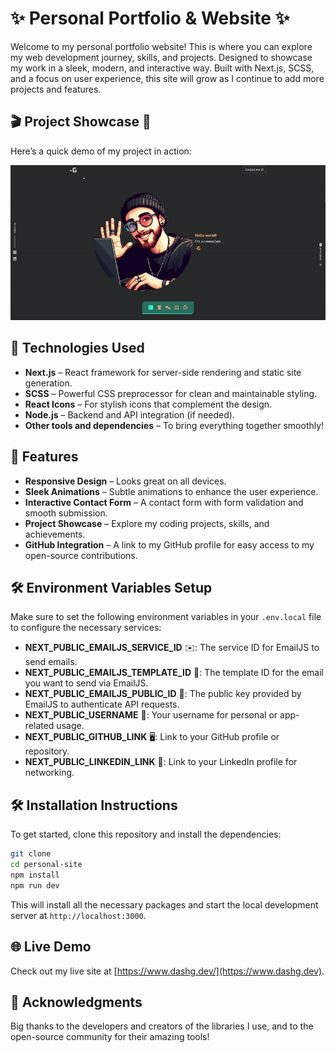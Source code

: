 
# ✨ Personal Portfolio & Website ✨

Welcome to my personal portfolio website! This is where you can explore my web development journey, skills, and projects. Designed to showcase my work in a sleek, modern, and interactive way. Built with Next.js, SCSS, and a focus on user experience, this site will grow as I continue to add more projects and features.

## 🎬 Project Showcase 🎥

Here’s a quick demo of my project in action:

![Showcase GIF](https://raw.githubusercontent.com/d4shG/personal-site/main/readme_media/showcase.gif)



## 🚀 Technologies Used

- **Next.js** – React framework for server-side rendering and static site generation.
- **SCSS** – Powerful CSS preprocessor for clean and maintainable styling.
- **React Icons** – For stylish icons that complement the design.
- **Node.js** – Backend and API integration (if needed).
- **Other tools and dependencies** – To bring everything together smoothly!

## 🌟 Features

- **Responsive Design** – Looks great on all devices.
- **Sleek Animations** – Subtle animations to enhance the user experience.
- **Interactive Contact Form** – A contact form with form validation and smooth submission.
- **Project Showcase** – Explore my coding projects, skills, and achievements.
- **GitHub Integration** – A link to my GitHub profile for easy access to my open-source contributions.

## 🛠️ Environment Variables Setup

Make sure to set the following environment variables in your `.env.local` file to configure the necessary services:

- **NEXT_PUBLIC_EMAILJS_SERVICE_ID** ✉️: The service ID for EmailJS to send emails.
- **NEXT_PUBLIC_EMAILJS_TEMPLATE_ID** 📝: The template ID for the email you want to send via EmailJS.
- **NEXT_PUBLIC_EMAILJS_PUBLIC_ID** 🔑: The public key provided by EmailJS to authenticate API requests.
- **NEXT_PUBLIC_USERNAME** 👤: Your username for personal or app-related usage.
- **NEXT_PUBLIC_GITHUB_LINK** 🖥️: Link to your GitHub profile or repository.
- **NEXT_PUBLIC_LINKEDIN_LINK** 💼: Link to your LinkedIn profile for networking.

## 🛠️ Installation Instructions

To get started, clone this repository and install the dependencies:

```bash
git clone 
cd personal-site
npm install
npm run dev
```

This will install all the necessary packages and start the local development server at `http://localhost:3000`.

## 🌐 Live Demo

Check out my live site at [https://www.dashg.dev/](https://www.dashg.dev).

## 🙏 Acknowledgments

Big thanks to the developers and creators of the libraries I use, and to the open-source community for their amazing tools!
